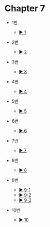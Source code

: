# Chapter 7

- 1번
  - [▶️ 1](1.html)
  
- 2번
  - [▶️ 2](2.html)
 
- 3번
  - [▶️ 3](3.html)

- 4번
  - [▶️ 4](4.html)

- 5번
  - [▶️ 5](5.html)

- 6번
  - [▶️ 6](6.html)

- 7번
  - [▶️ 7](7.html)
  
- 8번
  - [▶️ 8](8.html)

- 9번
  - [▶️ 9-1](9-1.html)
  - [▶️ 9-2](9-2.html)
  - [▶️ 9-3](9-3.html)

- 10번
  - [▶️ 10](10.html)
